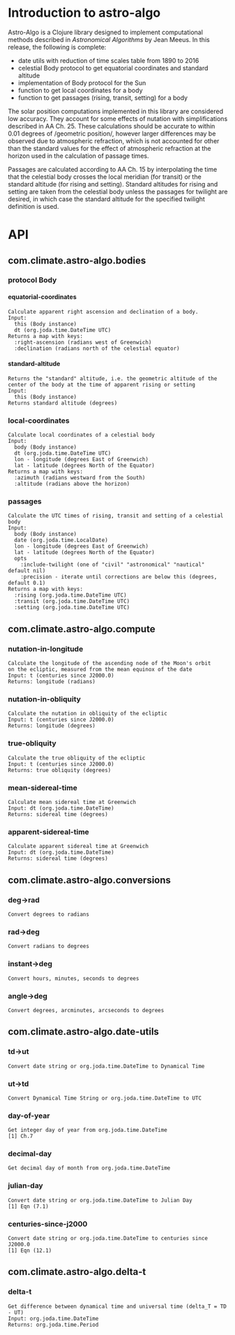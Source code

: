 # Introduction to astro-algo

Astro-Algo is a Clojure library designed to implement computational methods described in
_Astronomical Algorithms_ by Jean Meeus. In this release, the following is complete:

 - date utils with reduction of time scales table from 1890 to 2016
 - celestial Body protocol to get equatorial coordinates and standard altitude
 - implementation of Body protocol for the Sun
 - function to get local coordinates for a body
 - function to get passages (rising, transit, setting) for a body

The solar position computations implemented in this library are considered low accuracy.
They account for some effects of nutation with simplifications described in AA Ch. 25.
These calculations should be accurate to within 0.01 degrees of /geometric position/,
however larger differences may be observed due to atmospheric refraction, which is not
accounted for other than the standard values for the effect of atmospheric refraction
at the horizon used in the calculation of passage times.

Passages are calculated according to AA Ch. 15 by interpolating the time that the
celestial body crosses the local meridian (for transit) or the standard altitude (for
rising and setting). Standard altitudes for rising and setting are taken from the
celestial body unless the passages for twilight are desired, in which case the standard
altitude for the specified twilight definition is used.

# API

## com.climate.astro-algo.bodies

### protocol Body

#### equatorial-coordinates

    Calculate apparent right ascension and declination of a body.
    Input:
      this (Body instance)
      dt (org.joda.time.DateTime UTC)
    Returns a map with keys:
      :right-ascension (radians west of Greenwich)
      :declination (radians north of the celestial equator)

#### standard-altitude

    Returns the "standard" altitude, i.e. the geometric altitude of the
    center of the body at the time of apparent rising or setting
    Input:
      this (Body instance)
    Returns standard altitude (degrees)

### local-coordinates

    Calculate local coordinates of a celestial body
    Input:
      body (Body instance)
      dt (org.joda.time.DateTime UTC)
      lon - longitude (degrees East of Greenwich)
      lat - latitude (degrees North of the Equator)
    Returns a map with keys:
      :azimuth (radians westward from the South)
      :altitude (radians above the horizon)

### passages

    Calculate the UTC times of rising, transit and setting of a celestial body
    Input:
      body (Body instance)
      date (org.joda.time.LocalDate)
      lon - longitude (degrees East of Greenwich)
      lat - latitude (degrees North of the Equator)
      opts
        :include-twilight (one of "civil" "astronomical" "nautical" default nil)
        :precision - iterate until corrections are below this (degrees, default 0.1)
    Returns a map with keys:
      :rising (org.joda.time.DateTime UTC)
      :transit (org.joda.time.DateTime UTC)
      :setting (org.joda.time.DateTime UTC)

## com.climate.astro-algo.compute

### nutation-in-longitude

    Calculate the longitude of the ascending node of the Moon's orbit
    on the ecliptic, measured from the mean equinox of the date
    Input: t (centuries since J2000.0)
    Returns: longitude (radians)

### nutation-in-obliquity

    Calculate the nutation in obliquity of the ecliptic
    Input: t (centuries since J2000.0)
    Returns: longitude (degrees)

### true-obliquity

    Calculate the true obliquity of the ecliptic
    Input: t (centuries since J2000.0)
    Returns: true obliquity (degrees)

### mean-sidereal-time

    Calculate mean sidereal time at Greenwich
    Input: dt (org.joda.time.DateTime)
    Returns: sidereal time (degrees)

### apparent-sidereal-time

    Calculate apparent sidereal time at Greenwich
    Input: dt (org.joda.time.DateTime)
    Returns: sidereal time (degrees)

## com.climate.astro-algo.conversions

### deg->rad

    Convert degrees to radians

### rad->deg

    Convert radians to degrees

### instant->deg

    Convert hours, minutes, seconds to degrees

### angle->deg

    Convert degrees, arcminutes, arcseconds to degrees

## com.climate.astro-algo.date-utils

### td->ut

    Convert date string or org.joda.time.DateTime to Dynamical Time

### ut->td

    Convert Dynamical Time String or org.joda.time.DateTime to UTC

### day-of-year

    Get integer day of year from org.joda.time.DateTime
    [1] Ch.7

### decimal-day

    Get decimal day of month from org.joda.time.DateTime

### julian-day

    Convert date string or org.joda.time.DateTime to Julian Day
    [1] Eqn (7.1)

### centuries-since-j2000

    Convert date string or org.joda.time.DateTime to centuries since J2000.0
    [1] Eqn (12.1)

## com.climate.astro-algo.delta-t

### delta-t

    Get difference between dynamical time and universal time (delta_T = TD - UT)
    Input: org.joda.time.DateTime
    Returns: org.joda.time.Period

